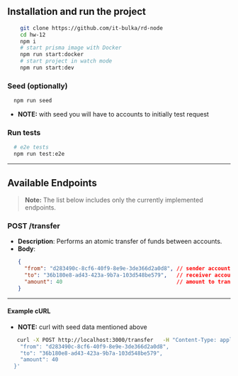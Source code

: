 
## Installation and run the project
```bash
    git clone https://github.com/it-bulka/rd-node
    cd hw-12
    npm i
    # start prisma image with Docker
    npm run start:docker
    # start project in watch mode
    npm run start:dev
```

### Seed (optionally)
```bash
  npm run seed
```
- **NOTE:** with seed you will have to accounts to initially test request

### Run tests
```bash
  # e2e tests
  npm run test:e2e
```
---

## Available Endpoints
> **Note:** The list below includes only the currently implemented endpoints.

### POST /transfer
- **Description**: Performs an atomic transfer of funds between accounts.
- **Body**:
  ```json
  {
    "from": "d283490c-8cf6-40f9-8e9e-3de366d2a0d8", // sender account ID (UUID)
    "to": "36b180e8-ad43-423a-9b7a-103d548be579",   // receiver account ID (UUID)
    "amount": 40                                    // amount to transfer (number)
  }

---
#### Example cURL
- **NOTE:** curl with seed data mentioned above
```bash
   curl -X POST http://localhost:3000/transfer   -H "Content-Type: application/json"   -d '{
    "from": "d283490c-8cf6-40f9-8e9e-3de366d2a0d8",
    "to": "36b180e8-ad43-423a-9b7a-103d548be579",
    "amount": 40
  }'

```
